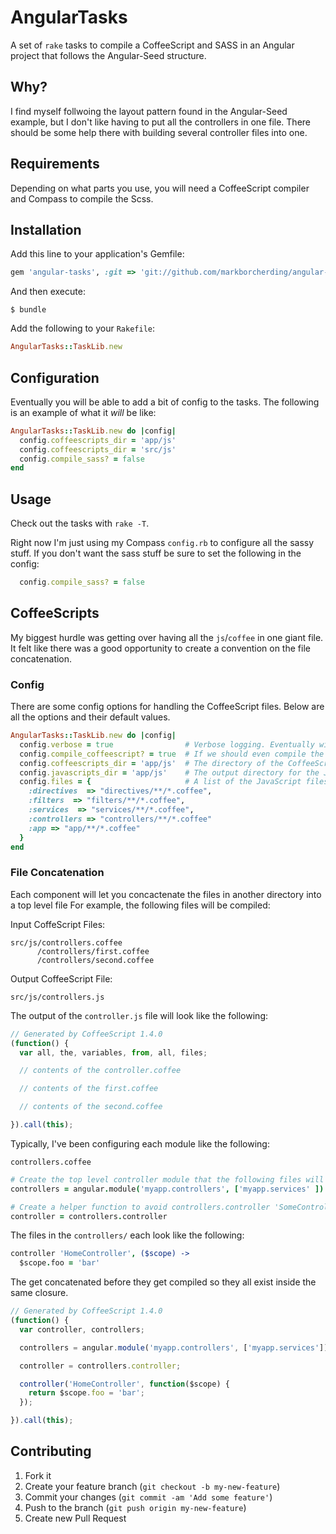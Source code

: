 # AngularTasks

A set of `rake` tasks to compile a CoffeeScript and SASS in an Angular project that follows the Angular-Seed structure.

## Why?

I find myself follwoing the layout pattern found in the Angular-Seed example, but I don't like having to put all the controllers in one
file. There should be some help there with building several controller files into one.

## Requirements

Depending on what parts you use, you will need a CoffeeScript compiler and Compass to compile the Scss.

## Installation

Add this line to your application's Gemfile:

```ruby
gem 'angular-tasks', :git => 'git://github.com/markborcherding/angular-tasks.git
```

And then execute:

```
$ bundle
```

Add the following to your `Rakefile`:

```ruby
AngularTasks::TaskLib.new
```

## Configuration

Eventually you will be able to add a bit of config to the tasks. The following is an example of what it _will_ be like:

```ruby
AngularTasks::TaskLib.new do |config|
  config.coffeescripts_dir = 'app/js'
  config.coffeescripts_dir = 'src/js'
  config.compile_sass? = false
end
```

## Usage

Check out the tasks with `rake -T`.

Right now I'm just using my Compass `config.rb` to configure all the sassy stuff. If you don't want the sass stuff be sure to set the following in the config:

```ruby
  config.compile_sass? = false
```

## CoffeeScripts

My biggest hurdle was getting over having all the `js`/`coffee` in one giant file. It felt like there was a good opportunity to create a convention on the file concatenation.

### Config

There are some config options for handling the CoffeeScript files. Below are all the options and their default values.
```ruby
AngularTasks::TaskLib.new do |config|
  config.verbose = true                # Verbose logging. Eventually will default to false.
  config.compile_coffeescript? = true  # If we should even compile the CoffeeScript.
  config.coffeescripts_dir = 'app/js'  # The directory of the CoffeeScript files to compile.
  config.javascripts_dir = 'app/js'    # The output directory for the JavaScript files.
  config.files = {                     # A list of the JavaScript files and the directory to find their supporting files
    :directives  => "directives/**/*.coffee",
    :filters  => "filters/**/*.coffee",
    :services  => "services/**/*.coffee",
    :controllers => "controllers/**/*.coffee"
    :app => "app/**/*.coffee"
  }
end
```


### File Concatenation

Each component will let you concactenate the files in another directory into a top level file For example, the following files will be compiled:

Input CoffeScript Files:

```
src/js/controllers.coffee
      /controllers/first.coffee
      /controllers/second.coffee
```

Output CoffeeScript File:

```
src/js/controllers.js
```

The output of the `controller.js` file will look like the following:

```javascript
// Generated by CoffeeScript 1.4.0
(function() {
  var all, the, variables, from, all, files;

  // contents of the controller.coffee

  // contents of the first.coffee

  // contents of the second.coffee

}).call(this);
```

Typically, I've been configuring each module like the following:

`controllers.coffee`

```coffeescript
# Create the top level controller module that the following files will chain onto
controllers = angular.module('myapp.controllers', ['myapp.services' ])

# Create a helper function to avoid controllers.controller 'SomeController'
controller = controllers.controller
```

The files in the `controllers/` each look like the following:
```coffeescript
controller 'HomeController', ($scope) ->
  $scope.foo = 'bar'
```

The get concatenated before they get compiled so they all exist inside the same closure.

```javascript
// Generated by CoffeeScript 1.4.0
(function() {
  var controller, controllers;

  controllers = angular.module('myapp.controllers', ['myapp.services']);

  controller = controllers.controller;

  controller('HomeController', function($scope) {
    return $scope.foo = 'bar';
  });

}).call(this);
```


## Contributing

1. Fork it
2. Create your feature branch (`git checkout -b my-new-feature`)
3. Commit your changes (`git commit -am 'Add some feature'`)
4. Push to the branch (`git push origin my-new-feature`)
5. Create new Pull Request
